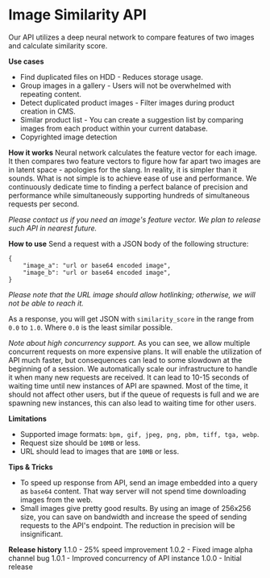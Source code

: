 # Image Similarity API
 
Our API utilizes a deep neural network to compare features of two images and calculate similarity score.

**Use cases**
* Find duplicated files on HDD - Reduces storage usage.
* Group images in a gallery - Users will not be overwhelmed with repeating content.
* Detect duplicated product images - Filter images during product creation in CMS.
* Similar product list - You can create a suggestion list by comparing images from each product within your current database.
* Copyrighted image detection

**How it works**
Neural network calculates the feature vector for each image. It then compares two feature vectors to figure how far apart two images are in latent space - apologies for the slang. In reality, it is simpler than it sounds. What is not simple is to achieve ease of use and performance. We continuously dedicate time to finding a perfect balance of precision and performance while simultaneously supporting hundreds of simultaneous requests per second. 

*Please contact us if you need an image's feature vector. We plan to release such API in nearest future.*

**How to use**
Send a request with a JSON body of the following structure:
```
{
    "image_a": "url or base64 encoded image",
    "image_b": "url or base64 encoded image",
}
```

*Please note that the URL image should allow hotlinking; otherwise, we will not be able to reach it.*

As a response, you will get JSON with `similarity_score` in the range from `0.0` to `1.0`. Where `0.0` is the least similar possible.

_Note about high concurrency support._
As you can see, we allow multiple concurrent requests on more expensive plans. It will enable the utilization of API much faster, but consequences can lead to some slowdown at the beginning of a session. We automatically scale our infrastructure to handle it when many new requests are received. It can lead to 10-15 seconds of waiting time until new instances of API are spawned. Most of the time, it should not affect other users, but if the queue of requests is full and we are spawning new instances, this can also lead to waiting time for other users.

**Limitations**
* Supported image formats: `bpm, gif, jpeg, png, pbm, tiff, tga, webp`.
* Request size should be `10MB` or less.
* URL should lead to images that are `10MB` or less.

**Tips & Tricks**
* To speed up response from API, send an image embedded into a query as `base64` content. That way server will not spend time downloading images from the web.
* Small images give pretty good results. By using an image of 256x256 size, you can save on bandwidth and increase the speed of sending requests to the API's endpoint. The reduction in precision will be insignificant.

**Release history**
1.1.0 - 25% speed improvement
1.0.2 - Fixed image alpha channel bug
1.0.1 - Improved concurrency of API instance
1.0.0 - Initial release